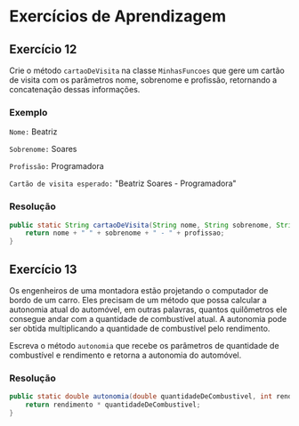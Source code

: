 # Exercícios de Aprendizagem

## Exercício 12

Crie o método `cartaoDeVisita` na classe `MinhasFuncoes` que gere um cartão de visita com os parâmetros nome, sobrenome e profissão, retornando a concatenação dessas informações.

### Exemplo

`Nome:` Beatriz

`Sobrenome:` Soares

`Profissão:` Programadora

`Cartão de visita esperado:` "Beatriz Soares - Programadora"

### Resolução

``` java
public static String cartaoDeVisita(String nome, String sobrenome, String profissao) {
    return nome + " " + sobrenome + " - " + profissao;
}
```

## Exercício 13

Os engenheiros de uma montadora estão projetando o computador de bordo de um carro. Eles precisam de um método que possa calcular a autonomia atual do automóvel, em outras palavras, quantos quilômetros ele consegue andar com a quantidade de combustível atual. A autonomia pode ser obtida multiplicando a quantidade de combustível pelo rendimento. 

Escreva o método `autonomia` que recebe os parâmetros de quantidade de combustível e rendimento e retorna a autonomia do automóvel.

### Resolução

``` java
public static double autonomia(double quantidadeDeCombustivel, int rendimento){
    return rendimento * quantidadeDeCombustivel;
}
```